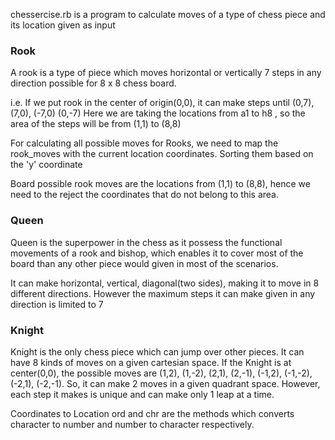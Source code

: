 <p> chessercise.rb is a program to calculate moves of a type of chess piece and its location given as input
</p>

<h3>Rook</h3>

<p> A rook is a type of piece which moves horizontal or vertically 7 steps in any direction possible for 
8 x 8 chess board.

i.e. If we put rook in the center of origin(0,0), it can make steps until (0,7), (7,0), (-7,0) (0,-7)
Here we are taking the locations from a1 to h8 , so the area of the steps will be from (1,1) to (8,8)
</p>

For calculating all possible moves for Rooks, we need to map the rook_moves with the current location coordinates.
Sorting them based on the 'y' coordinate

Board possible rook moves are the locations from (1,1) to (8,8),
hence we need to the reject the coordinates that do not belong to this area.

<h3>Queen</h3>
Queen is the superpower in the chess as it possess the functional movements of a rook and bishop,
which enables it to cover most of the board than any other piece would given in most of the scenarios.

It can make horizontal, vertical, diagonal(two sides), making it to move in 8 different directions.
However the maximum steps it can make given in any direction is limited to 7

<h3>Knight</h3>
Knight is the only chess piece which can jump over other pieces. It can have 8 kinds of moves on a given cartesian space.
If the Knight is at center(0,0), the possible moves are (1,2), (1,-2), (2,1), (2,-1), (-1,2), (-1,-2), (-2,1), (-2,-1).
So, it can make 2 moves in a given quadrant space. However, each step it makes is unique and can make only 1 leap at a time.

Coordinates to Location
ord and chr are the methods which converts character to number and number to character respectively.
